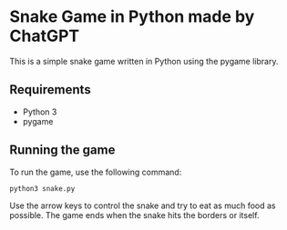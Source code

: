 

# Snake Game in Python made by ChatGPT

This is a simple snake game written in Python using the pygame library.

## Requirements

- Python 3
- pygame

## Running the game

To run the game, use the following command:

````
python3 snake.py
````

Use the arrow keys to control the snake and try to eat as much food as possible. The game ends when the snake hits the borders or itself.
